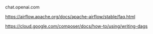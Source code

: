 
chat.openai.com


https://airflow.apache.org/docs/apache-airflow/stable/faq.html

https://cloud.google.com/composer/docs/how-to/using/writing-dags